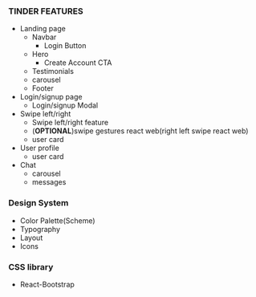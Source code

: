 ### TINDER FEATURES
- Landing page 
    - Navbar
        - Login Button
    - Hero
        - Create Account CTA
    - Testimonials
     - carousel
    - Footer
- Login/signup page
    - Login/signup Modal
- Swipe left/right
    - Swipe left/right feature
    - (**OPTIONAL**)swipe gestures react web(right left swipe react web)
    - user card
- User profile
    - user card
- Chat 
    - carousel
    - messages


### Design System

- Color Palette(Scheme)
- Typography
- Layout
- Icons


### CSS library
- React-Bootstrap